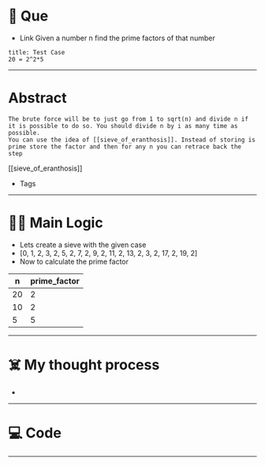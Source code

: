 # 🧩 Que
- Link
Given a number n find the prime factors of that number
```ad-question
title: Test Case
20 = 2^2*5
```

---
# Abstract
```ad-abstract
The brute force will be to just go from 1 to sqrt(n) and divide n if it is possible to do so. You should divide n by i as many time as possible.
You can use the idea of [[sieve_of_eranthosis]]. Instead of storing is prime store the factor and then for any n you can retrace back the step
```
[[sieve_of_eranthosis]]
- Tags 
--- 
# 🕵️‍♂️ Main Logic
- Lets create a sieve with the given case
- [0, 1, 2, 3, 2, 5, 2, 7, 2, 9, 2, 11, 2, 13, 2, 3, 2, 17, 2, 19, 2]
- Now to calculate the prime factor

| n   | prime_factor |
| --- | ------------ |
| 20  | 2            |
| 10  | 2            |
| 5   | 5            | 

---
# ☠️ My thought process
- 
---

# 💻 Code

---
